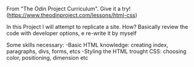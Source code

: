 From "The Odin Project Curriculum". Give it a try! (https://www.theodinproject.com/lessons/html-css)

In this Project I will attempt to replicate a site.
How? 
Basically review the code with developer options, e re-write it by myself

Some skills necessary:
-Basic HTML knowledge: creating index, paragraphs, divs, forms, etcs
-Styling the HTML trought CSS: choosing color, positioning, dimension etc